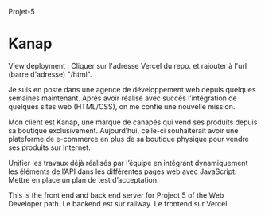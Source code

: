 Projet-5
# Kanap #
View deployment : Cliquer sur l'adresse Vercel du repo. et rajouter à l'url (barre d'adresse) "/html".

Je suis en poste dans une agence de développement web depuis quelques semaines maintenant. Après avoir réalisé avec succès l’intégration de quelques sites web (HTML/CSS), on me confie une nouvelle mission.

Mon client est Kanap, une marque de canapés qui vend ses produits depuis sa boutique exclusivement. Aujourd’hui, celle-ci souhaiterait avoir une plateforme de e-commerce en plus de sa boutique physique pour vendre ses produits sur Internet.

Unifier les travaux déjà réalisés par l’équipe en intégrant dynamiquement les éléments de l’API dans les différentes pages web avec JavaScript. 
Mettre en place un plan de test d’acceptation.


This is the front end and back end server for Project 5 of the Web Developer path.
Le backend est sur railway.
Le frontend sur Vercel.


